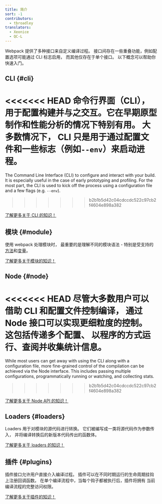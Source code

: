 ```yaml
---
title: 简介
sort: -1
contributors:
  - tbroadley
translators:
  - Xeonice
  - QC-L
---
```


Webpack 提供了多种接口来自定义编译过程。
接口间存在一些重叠功能，例如配置选项可能通过 CLI 标志启用，
而其他仅存在于单个接口。
以下概念可以帮助你快速入门。

## CLI {#cli}

<<<<<<< HEAD
命令行界面（CLI），
用于配置构建并与之交互。它在早期原型制作和性能分析的情况下特别有用。
大多数情况下，
CLI 只是用于通过配置文件和一些标志（例如`--env`）来启动进程。
=======
The Command Line Interface (CLI) to configure and interact with your build. It
is especially useful in the case of early prototyping and profiling. For the
most part, the CLI is used to kick off the process using a configuration
file and a few flags (e.g. `--env`).
>>>>>>> b2b1b5d42c04cdccdc522c97cb2f4604e898a382

[了解更多关于 CLI 的知识！](/api/cli)

## 模块 {#module}

使用 webpack 处理模块时，
最重要的是理解不同的模块语法 -
特别是受支持的[方法](/api/module-methods)和[变量](/api/module-variables)。

[了解更多关于模块的知识！](/api/module-methods)

## Node {#node}

<<<<<<< HEAD
尽管大多数用户可以借助 CLI 和配置文件控制编译，
通过 Node 接口可以实现更细粒度的控制。
这包括传递多个配置、
以程序的方式运行、查阅并收集统计信息。
=======
While most users can get away with using the CLI along with a
configuration file, more fine-grained control of the compilation can be
achieved via the Node interface. This includes passing multiple configurations,
programmatically running or watching, and collecting stats.
>>>>>>> b2b1b5d42c04cdccdc522c97cb2f4604e898a382

[了解更多关于 Node API 的知识！](/api/node)

## Loaders {#loaders}

Loaders 用于对模块的源代码进行转换。
它们被编写成一类将源代码作为参数传入，
并将编译转换后的新版本代码传出的函数体。

[了解更多关于 loaders 的知识！](/api/loaders)

## 插件 {#plugins}

插件接口允许用户直接介入编译过程。
插件可以在不同时期运行的生命周期挂钩上注册回调函数。
在单个编译流程中，当每个钩子都被执行后，插件将拥有
当前编译流程的完整访问权限。

[了解更多关于插件的知识！](/api/plugins)
